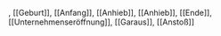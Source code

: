 , [[Geburt]], [[Anfang]], [[Anhieb]], [[Anhieb]], [[Ende]], [[Unternehmenseröffnung]], [[Garaus]], [[Anstoß]]